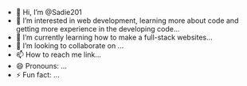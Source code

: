 - 👋 Hi, I’m @Sadie201
- 👀 I’m interested in web development, learning more about code and getting more experience in the developing code...
- 🌱 I’m currently learning how to make a full-stack websites...
- 💞️ I’m looking to collaborate on ...
- 📫 How to reach me link...
- 😄 Pronouns: ...
- ⚡ Fun fact: ...

<!---
Sadie201/Sadie201 is a ✨ special ✨ repository because its `README.md` (this file) appears on your GitHub profile.
You can click the Preview link to take a look at your changes.
--->
